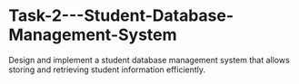 # Task-2---Student-Database-Management-System
Design and implement a student database management system that allows storing and retrieving student information efficiently.
